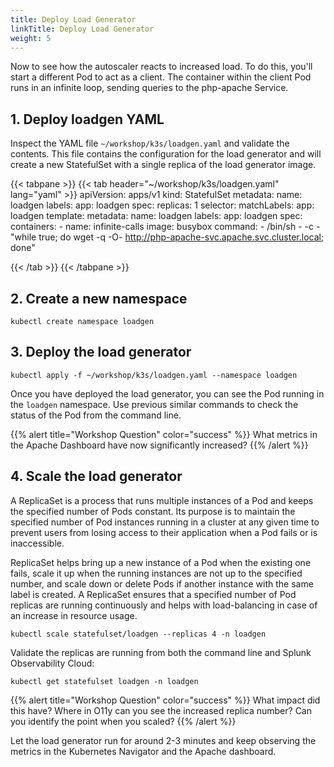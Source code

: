 ```yaml
---
title: Deploy Load Generator
linkTitle: Deploy Load Generator
weight: 5
---
```


Now to see how the autoscaler reacts to increased load. To do this, you'll start a different Pod to act as a client. The container within the client Pod runs in an infinite loop, sending queries to the php-apache Service.

## 1. Deploy loadgen YAML

Inspect the YAML file `~/workshop/k3s/loadgen.yaml` and validate the contents. This file contains the configuration for the load generator and will create a new StatefulSet with a single replica of the load generator image.

{{< tabpane >}}
{{< tab header="~/workshop/k3s/loadgen.yaml" lang="yaml" >}}
apiVersion: apps/v1
kind: StatefulSet
metadata:
  name: loadgen
  labels:
    app: loadgen
spec:
  replicas: 1
  selector:
    matchLabels:
      app: loadgen
  template:
    metadata:
      name: loadgen
      labels:
        app: loadgen
    spec:
      containers:
      - name: infinite-calls
        image: busybox
        command:
        - /bin/sh
        - -c
        - "while true; do wget -q -O- http://php-apache-svc.apache.svc.cluster.local; done"

{{< /tab >}}
{{< /tabpane >}}

## 2. Create a new namespace

``` text
kubectl create namespace loadgen
```

## 3. Deploy the load generator

``` text
kubectl apply -f ~/workshop/k3s/loadgen.yaml --namespace loadgen
```

Once you have deployed the load generator, you can see the Pod running in the `loadgen` namespace. Use previous similar commands to check the status of the Pod from the command line.

{{% alert title="Workshop Question" color="success" %}}
What metrics in the Apache Dashboard have now significantly increased?
{{% /alert %}}

## 4. Scale the load generator

A ReplicaSet is a process that runs multiple instances of a Pod and keeps the specified number of Pods constant. Its purpose is to maintain the specified number of Pod instances running in a cluster at any given time to prevent users from losing access to their application when a Pod fails or is inaccessible.

ReplicaSet helps bring up a new instance of a Pod when the existing one fails, scale it up when the running instances are not up to the specified number, and scale down or delete Pods if another instance with the same label is created. A ReplicaSet ensures that a specified number of Pod replicas are running continuously and helps with load-balancing in case of an increase in resource usage.

``` text
kubectl scale statefulset/loadgen --replicas 4 -n loadgen
```

Validate the replicas are running from both the command line and Splunk Observability Cloud:

``` text
kubectl get statefulset loadgen -n loadgen
```

{{% alert title="Workshop Question" color="success" %}}
What impact did this have? Where in O11y can you see the increased replica number? Can you identify the point when you scaled?
{{% /alert %}}

Let the load generator run for around 2-3 minutes and keep observing the metrics in the Kubernetes Navigator and the Apache dashboard.
